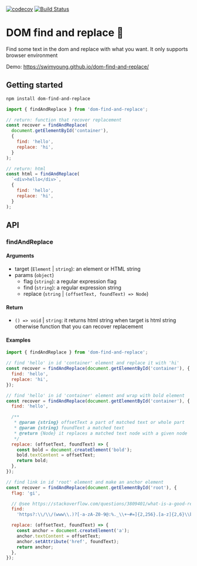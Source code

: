 [![codecov](https://codecov.io/gh/swimyoung/dom-find-and-replace/branch/master/graph/badge.svg)](https://codecov.io/gh/swimyoung/dom-find-and-replace) [![Build Status](https://travis-ci.org/swimyoung/dom-find-and-replace.svg?branch=master)](https://travis-ci.org/swimyoung/dom-find-and-replace)

# DOM find and replace 🔎

Find some text in the dom and replace with what you want. It only supports browser environment

Demo: https://swimyoung.github.io/dom-find-and-replace/


## Getting started

```sh
npm install dom-find-and-replace
```

```js
import { findAndReplace } from 'dom-find-and-replace';

// return: function that recover replacement
const recover = findAndReplace(
  document.getElementById('container'), 
  {
    find: 'hello',
    replace: 'hi',
  }
);

// return: html
const html = findAndReplace(
  `<div>hello</div>`, 
  {
    find: 'hello',
    replace: 'hi',
  }
);
```

## API

### findAndReplace

#### Arguments

- target (`Element` | `string`): an element or HTML string
- params (`object`)
  - flag (`string`): a regular expression flag
  - find (`string`): a regular expression string
  - replace (`string` | `(offsetText, foundText) => Node`)

#### Return

- `() => void` | `string`: it returns html string when target is html string otherwise function that you can recover replacement

#### Examples

```js
import { findAndReplace } from 'dom-find-and-replace';

// find 'hello' in id 'container' element and replace it with 'hi'
const recover = findAndReplace(document.getElementById('container'), {
  find: 'hello',
  replace: 'hi',
});

// find 'hello' in id 'container' element and wrap with bold element
const recover = findAndReplace(document.getElementById('container'), {
  find: 'hello',

  /**
   * @param {string} offsetText a part of matched text or whole part
   * @param {string} foundText a matched text
   * @return {Node} it replaces a matched text node with a given node
   */
  replace: (offsetText, foundText) => {
    const bold = document.createElement('bold');
    bold.textContent = offsetText;
    return bold;
  },
});

// find link in id 'root' element and make an anchor element
const recover = findAndReplace(document.getElementById('root'), {
  flag: 'gi',

  // @see https://stackoverflow.com/questions/3809401/what-is-a-good-regular-expression-to-match-a-url for url matching regular expression
  find:
    'https?:\\/\\/(www\\.)?[-a-zA-Z0-9@:%._\\+~#=]{2,256}.[a-z]{2,6}\\b([-a-zA-Z0-9@:%_\\+.~#?&//=]*)',

  replace: (offsetText, foundText) => {
    const anchor = document.createElement('a');
    anchor.textContent = offsetText;
    anchor.setAttribute('href', foundText);
    return anchor;
  },
});
```
